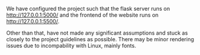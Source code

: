 We have configured the project such that the flask server runs on http://127.0.0.1:5000/ and the frontend of the website runs on http://127.0.0.1:5500/.

Other than that, have not made any significant assumptions and stuck as closely to the project guidelines as possible. 
There may be minor rendering issues due to incompability with Linux, mainly fonts.
